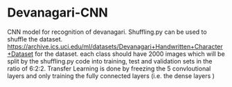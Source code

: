 # Devanagari-CNN
CNN model for recognition of devanagari.
Shuffling.py can be used to shuffle the dataset.
https://archive.ics.uci.edu/ml/datasets/Devanagari+Handwritten+Character+Dataset for the dataset.
each class should have 2000 images which will be split by the shuffling.py code into training, test and validation sets in the ratio of 6:2:2.
Transfer Learning is done by freezing the 5 convloutional layers and only training the fully connected layers (i.e. the dense layers )
